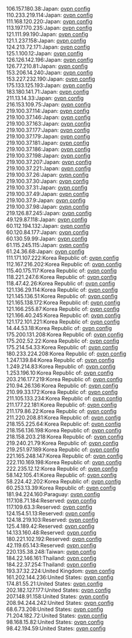 106.157.180.38:Japan: [ovpn config](vpn/106_157_180_38.ovpn)  
110.233.219.114:Japan: [ovpn config](vpn/110_233_219_114.ovpn)  
111.168.120.220:Japan: [ovpn config](vpn/111_168_120_220.ovpn)  
113.197.170.235:Japan: [ovpn config](vpn/113_197_170_235.ovpn)  
121.111.99.190:Japan: [ovpn config](vpn/121_111_99_190.ovpn)  
121.1.237.158:Japan: [ovpn config](vpn/121_1_237_158.ovpn)  
124.213.72.171:Japan: [ovpn config](vpn/124_213_72_171.ovpn)  
125.1.100.12:Japan: [ovpn config](vpn/125_1_100_12.ovpn)  
126.126.142.196:Japan: [ovpn config](vpn/126_126_142_196.ovpn)  
126.77.210.81:Japan: [ovpn config](vpn/126_77_210_81.ovpn)  
153.206.14.240:Japan: [ovpn config](vpn/153_206_14_240.ovpn)  
153.227.232.190:Japan: [ovpn config](vpn/153_227_232_190.ovpn)  
175.133.125.193:Japan: [ovpn config](vpn/175_133_125_193.ovpn)  
183.180.141.71:Japan: [ovpn config](vpn/183_180_141_71.ovpn)  
211.13.14.33:Japan: [ovpn config](vpn/211_13_14_33.ovpn)  
216.153.109.75:Japan: [ovpn config](vpn/216_153_109_75.ovpn)  
219.100.37.114:Japan: [ovpn config](vpn/219_100_37_114.ovpn)  
219.100.37.146:Japan: [ovpn config](vpn/219_100_37_146.ovpn)  
219.100.37.163:Japan: [ovpn config](vpn/219_100_37_163.ovpn)  
219.100.37.177:Japan: [ovpn config](vpn/219_100_37_177.ovpn)  
219.100.37.179:Japan: [ovpn config](vpn/219_100_37_179.ovpn)  
219.100.37.181:Japan: [ovpn config](vpn/219_100_37_181.ovpn)  
219.100.37.186:Japan: [ovpn config](vpn/219_100_37_186.ovpn)  
219.100.37.198:Japan: [ovpn config](vpn/219_100_37_198.ovpn)  
219.100.37.207:Japan: [ovpn config](vpn/219_100_37_207.ovpn)  
219.100.37.221:Japan: [ovpn config](vpn/219_100_37_221.ovpn)  
219.100.37.26:Japan: [ovpn config](vpn/219_100_37_26.ovpn)  
219.100.37.30:Japan: [ovpn config](vpn/219_100_37_30.ovpn)  
219.100.37.31:Japan: [ovpn config](vpn/219_100_37_31.ovpn)  
219.100.37.49:Japan: [ovpn config](vpn/219_100_37_49.ovpn)  
219.100.37.9:Japan: [ovpn config](vpn/219_100_37_9.ovpn)  
219.100.37.98:Japan: [ovpn config](vpn/219_100_37_98.ovpn)  
219.126.87.245:Japan: [ovpn config](vpn/219_126_87_245.ovpn)  
49.129.87.118:Japan: [ovpn config](vpn/49_129_87_118.ovpn)  
60.112.194.132:Japan: [ovpn config](vpn/60_112_194_132.ovpn)  
60.120.84.177:Japan: [ovpn config](vpn/60_120_84_177.ovpn)  
60.130.59.99:Japan: [ovpn config](vpn/60_130_59_99.ovpn)  
61.115.245.115:Japan: [ovpn config](vpn/61_115_245_115.ovpn)  
61.24.36.68:Japan: [ovpn config](vpn/61_24_36_68.ovpn)  
111.171.107.222:Korea Republic of: [ovpn config](vpn/111_171_107_222.ovpn)  
112.167.216.202:Korea Republic of: [ovpn config](vpn/112_167_216_202.ovpn)  
115.40.175.117:Korea Republic of: [ovpn config](vpn/115_40_175_117.ovpn)  
118.221.247.6:Korea Republic of: [ovpn config](vpn/118_221_247_6.ovpn)  
118.47.42.26:Korea Republic of: [ovpn config](vpn/118_47_42_26.ovpn)  
121.136.29.114:Korea Republic of: [ovpn config](vpn/121_136_29_114.ovpn)  
121.145.136.51:Korea Republic of: [ovpn config](vpn/121_145_136_51.ovpn)  
121.165.138.172:Korea Republic of: [ovpn config](vpn/121_165_138_172.ovpn)  
121.166.255.87:Korea Republic of: [ovpn config](vpn/121_166_255_87.ovpn)  
121.166.40.245:Korea Republic of: [ovpn config](vpn/121_166_40_245.ovpn)  
121.172.101.221:Korea Republic of: [ovpn config](vpn/121_172_101_221.ovpn)  
14.44.53.18:Korea Republic of: [ovpn config](vpn/14_44_53_18.ovpn)  
175.200.131.208:Korea Republic of: [ovpn config](vpn/175_200_131_208.ovpn)  
175.202.52.22:Korea Republic of: [ovpn config](vpn/175_202_52_22.ovpn)  
175.214.54.33:Korea Republic of: [ovpn config](vpn/175_214_54_33.ovpn)  
180.233.224.208:Korea Republic of: [ovpn config](vpn/180_233_224_208.ovpn)  
1.247.139.84:Korea Republic of: [ovpn config](vpn/1_247_139_84.ovpn)  
1.249.214.83:Korea Republic of: [ovpn config](vpn/1_249_214_83.ovpn)  
1.253.196.10:Korea Republic of: [ovpn config](vpn/1_253_196_10.ovpn)  
203.216.177.219:Korea Republic of: [ovpn config](vpn/203_216_177_219.ovpn)  
210.94.26.136:Korea Republic of: [ovpn config](vpn/210_94_26_136.ovpn)  
210.99.33.172:Korea Republic of: [ovpn config](vpn/210_99_33_172.ovpn)  
211.105.133.234:Korea Republic of: [ovpn config](vpn/211_105_133_234.ovpn)  
211.177.22.181:Korea Republic of: [ovpn config](vpn/211_177_22_181.ovpn)  
211.179.86.22:Korea Republic of: [ovpn config](vpn/211_179_86_22.ovpn)  
211.220.208.81:Korea Republic of: [ovpn config](vpn/211_220_208_81.ovpn)  
218.155.225.64:Korea Republic of: [ovpn config](vpn/218_155_225_64.ovpn)  
218.156.136.198:Korea Republic of: [ovpn config](vpn/218_156_136_198.ovpn)  
218.158.203.218:Korea Republic of: [ovpn config](vpn/218_158_203_218.ovpn)  
219.240.21.79:Korea Republic of: [ovpn config](vpn/219_240_21_79.ovpn)  
219.251.97.189:Korea Republic of: [ovpn config](vpn/219_251_97_189.ovpn)  
221.165.248.147:Korea Republic of: [ovpn config](vpn/221_165_248_147.ovpn)  
222.110.169.198:Korea Republic of: [ovpn config](vpn/222_110_169_198.ovpn)  
222.235.12.12:Korea Republic of: [ovpn config](vpn/222_235_12_12.ovpn)  
58.142.105.41:Korea Republic of: [ovpn config](vpn/58_142_105_41.ovpn)  
58.224.42.202:Korea Republic of: [ovpn config](vpn/58_224_42_202.ovpn)  
60.253.13.39:Korea Republic of: [ovpn config](vpn/60_253_13_39.ovpn)  
181.94.224.160:Paraguay: [ovpn config](vpn/181_94_224_160.ovpn)  
117.108.71.184:Reserved: [ovpn config](vpn/117_108_71_184.ovpn)  
117.109.63.3:Reserved: [ovpn config](vpn/117_109_63_3.ovpn)  
124.154.51.13:Reserved: [ovpn config](vpn/124_154_51_13.ovpn)  
124.18.219.103:Reserved: [ovpn config](vpn/124_18_219_103.ovpn)  
125.4.189.42:Reserved: [ovpn config](vpn/125_4_189_42.ovpn)  
14.133.160.48:Reserved: [ovpn config](vpn/14_133_160_48.ovpn)  
180.221.102.192:Reserved: [ovpn config](vpn/180_221_102_192.ovpn)  
42.119.65.143:Reserved: [ovpn config](vpn/42_119_65_143.ovpn)  
220.135.38.248:Taiwan: [ovpn config](vpn/220_135_38_248.ovpn)  
184.22.146.161:Thailand: [ovpn config](vpn/184_22_146_161.ovpn)  
184.22.37.254:Thailand: [ovpn config](vpn/184_22_37_254.ovpn)  
193.37.32.224:United Kingdom: [ovpn config](vpn/193_37_32_224.ovpn)  
161.202.144.236:United States: [ovpn config](vpn/161_202_144_236.ovpn)  
174.81.55.21:United States: [ovpn config](vpn/174_81_55_21.ovpn)  
202.182.127.177:United States: [ovpn config](vpn/202_182_127_177.ovpn)  
207.148.91.158:United States: [ovpn config](vpn/207_148_91_158.ovpn)  
208.94.244.242:United States: [ovpn config](vpn/208_94_244_242.ovpn)  
68.6.73.208:United States: [ovpn config](vpn/68_6_73_208.ovpn)  
71.204.182.72:United States: [ovpn config](vpn/71_204_182_72.ovpn)  
98.168.15.82:United States: [ovpn config](vpn/98_168_15_82.ovpn)  
98.42.194.59:United States: [ovpn config](vpn/98_42_194_59.ovpn)  
